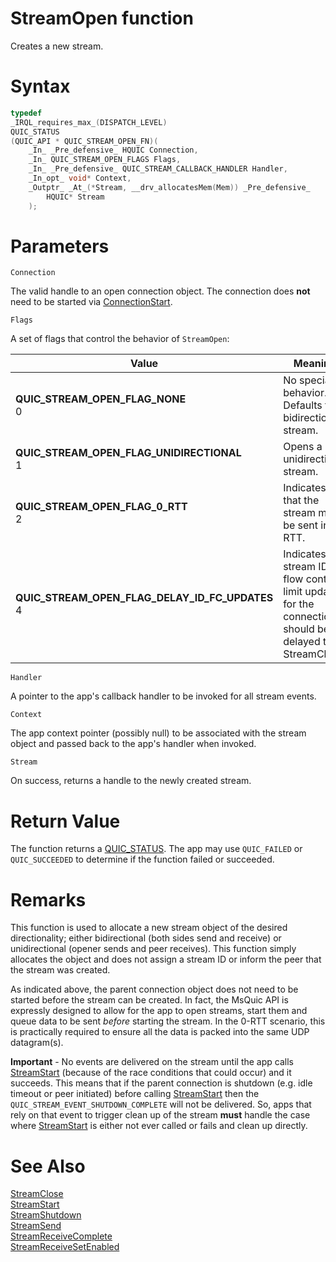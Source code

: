 StreamOpen function
======

Creates a new stream.

# Syntax

```C
typedef
_IRQL_requires_max_(DISPATCH_LEVEL)
QUIC_STATUS
(QUIC_API * QUIC_STREAM_OPEN_FN)(
    _In_ _Pre_defensive_ HQUIC Connection,
    _In_ QUIC_STREAM_OPEN_FLAGS Flags,
    _In_ _Pre_defensive_ QUIC_STREAM_CALLBACK_HANDLER Handler,
    _In_opt_ void* Context,
    _Outptr_ _At_(*Stream, __drv_allocatesMem(Mem)) _Pre_defensive_
        HQUIC* Stream
    );
```

# Parameters

`Connection`

The valid handle to an open connection object. The connection does **not** need to be started via [ConnectionStart](ConnectionStart.md).

`Flags`

A set of flags that control the behavior of `StreamOpen`:

Value | Meaning
--- | ---
**QUIC_STREAM_OPEN_FLAG_NONE**<br>0 | No special behavior. Defaults to bidirectional stream.
**QUIC_STREAM_OPEN_FLAG_UNIDIRECTIONAL**<br>1 | Opens a unidirectional stream.
**QUIC_STREAM_OPEN_FLAG_0_RTT**<br>2 | Indicates that the stream may be sent in 0-RTT.
**QUIC_STREAM_OPEN_FLAG_DELAY_ID_FC_UPDATES**<br>4 | Indicates stream ID flow control limit updates for the connection should be delayed to StreamClose.

`Handler`

A pointer to the app's callback handler to be invoked for all stream events.

`Context`

The app context pointer (possibly null) to be associated with the stream object and passed back to the app's handler when invoked.

`Stream`

On success, returns a handle to the newly created stream.

# Return Value

The function returns a [QUIC_STATUS](QUIC_STATUS.md). The app may use `QUIC_FAILED` or `QUIC_SUCCEEDED` to determine if the function failed or succeeded.

# Remarks

This function is used to allocate a new stream object of the desired directionality; either bidirectional (both sides send and receive) or unidirectional (opener sends and peer receives). This function simply allocates the object and does not assign a stream ID or inform the peer that the stream was created.

As indicated above, the parent connection object does not need to be started before the stream can be created. In fact, the MsQuic API is expressly designed to allow for the app to open streams, start them and queue data to be sent *before* starting the stream. In the 0-RTT scenario, this is practically required to ensure all the data is packed into the same UDP datagram(s).

**Important** - No events are delivered on the stream until the app calls [StreamStart](StreamStart.md) (because of the race conditions that could occur) and it succeeds. This means that if the parent connection is shutdown (e.g. idle timeout or peer initiated) before calling [StreamStart](StreamStart.md) then the `QUIC_STREAM_EVENT_SHUTDOWN_COMPLETE` will not be delivered. So, apps that rely on that event to trigger clean up of the stream **must** handle the case where [StreamStart](StreamStart.md) is either not ever called or fails and clean up directly.

# See Also

[StreamClose](StreamClose.md)<br>
[StreamStart](StreamStart.md)<br>
[StreamShutdown](StreamShutdown.md)<br>
[StreamSend](StreamSend.md)<br>
[StreamReceiveComplete](StreamReceiveComplete.md)<br>
[StreamReceiveSetEnabled](StreamReceiveSetEnabled.md)<br>
